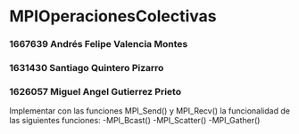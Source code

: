 # MPIOperacionesColectivas

### 1667639 Andrés Felipe Valencia Montes
### 1631430 Santiago Quintero Pizarro
### 1626057 Miguel Angel Gutierrez Prieto

Implementar con las funciones MPI_Send() y MPI_Recv() la funcionalidad de las siguientes funciones:
	-MPI_Bcast()
	-MPI_Scatter()
	-MPI_Gather()
